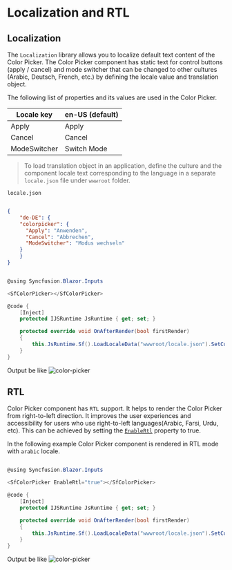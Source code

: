 
# Localization and RTL

## Localization

The `Localization` library allows you to localize default text content of the Color Picker. The Color Picker component has static text for control buttons (apply / cancel) and mode switcher that can be changed to other cultures (Arabic, Deutsch, French, etc.) by defining the locale value and translation object.

The following list of properties and its values are used in the Color Picker.

| Locale key | en-US (default) |
| ------------ | ----------------------- |
| Apply  | Apply |
| Cancel  | Cancel |
| ModeSwitcher | Switch Mode |

> To load translation object in an application, define the culture and the component locale text corresponding to the language in a separate `locale.json` file under `wwwroot` folder.

`locale.json`

```json

{
    "de-DE": {
    "colorpicker": {
      "Apply": "Anwenden",
      "Cancel": "Abbrechen",
      "ModeSwitcher": "Modus wechseln"
    }
    }
}

```

```csharp

@using Syncfusion.Blazor.Inputs

<SfColorPicker></SfColorPicker>

@code {
    [Inject]
    protected IJSRuntime JsRuntime { get; set; }

    protected override void OnAfterRender(bool firstRender)
    {
        this.JsRuntime.Sf().LoadLocaleData("wwwroot/locale.json").SetCulture("de-DE");
    }
}

```

Output be like
![color-picker](./images/cp-locale.png)

## RTL

Color Picker component has `RTL` support. It helps to render the Color Picker from right-to-left direction. It improves the user experiences and accessibility for users who use right-to-left languages(Arabic, Farsi, Urdu, etc). This can be achieved by setting the [`EnableRtl`](https://help.syncfusion.com/cr/blazor/Syncfusion.Blazor.Inputs.SfColorPicker.html#Syncfusion_Blazor_Inputs_SfColorPicker_EnableRtl) property to true.

In the following example Color Picker component is rendered in RTL mode with `arabic` locale.

```csharp

@using Syncfusion.Blazor.Inputs

<SfColorPicker EnableRtl="true"></SfColorPicker>

@code {
    [Inject]
    protected IJSRuntime JsRuntime { get; set; }

    protected override void OnAfterRender(bool firstRender)
    {
        this.JsRuntime.Sf().LoadLocaleData("wwwroot/locale.json").SetCulture("ar-AE");
    }
}

```

Output be like
![color-picker](./images/cp-rtl.png)